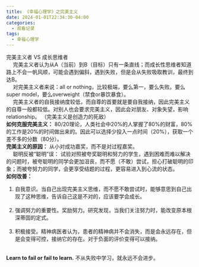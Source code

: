 ```yaml
---
title: 《幸福心理学》之完美主义
date: 2024-01-01T22:34:30-04:00
categories:
  - 观看记录
tags:
  - 幸福心理学
---
```


完美主义者 VS 成长思维者<br>&emsp;
完美主义者认为从A（当前）到B（目标）只有一条直线；而成长性思维者知道路上不会一帆风顺，可能会遇到偏斜，遇到失败，但是会从失败吸取教训，最终到达B。<br>&emsp;
对完美主义者来说：all or nothing，比较极端，要么第一，要么失败。要么super model，要么overweight（禁食or暴饮暴食）。<br>&emsp;
完美主义者的自我接纳度较低，而自尊的首要就是要自我接纳，因此完美主义的自尊一般都较低。对别人也会要求完美主义，因此会对朋友、对象失望，影响relationship。 （完美主义是创造力的死敌）<br>
**如何克服完美主义：** 80/20理论，人类社会中20%的人掌握了80%的财富，80%的工作是20%的时间做出来的。因此可以选择少投入一点时间（20%），获取一个差不多的分数（80分）。<br>
**完美主义的原因：** 从小对成功嘉奖，而不是对过程嘉奖。<br>&emsp;
聪明反被“聪明”误： 试验对照被夸奖聪明和努力的学生，遇到困难而难以解决的问题时，被夸聪明的同学会更加沮丧，而不愿（不敢）尝试，担心打破聪明的印象；而被夸努力的同学，会更享受结题的过程，更容易进入到心流的状态。<br>
**如何改善：**
1. 自我意识。当自己出现完美主义思维，而不愿不敢尝试时，能够意思到自己出现了这种思维，告诉自己这是不对的，应该要学会成长。<br>&emsp;
2. 强调努力的重要性。奖励努力。研究发现，当我们关注努力时，能改变原本根深蒂固的定式。<br>&emsp;
3. 积极接受。精神病医者认为，患者的精神病并不会消失，而是会永远存在，但是会变得可控，接纳它的存在。对于负面的评价变得可以接纳。<br>&emsp;

**Learn to fail or fail to learn.**  不从失败中学习，就永远不会进步。

